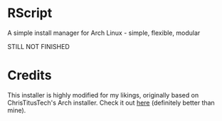 # RScript
 A simple install manager for Arch Linux - simple, flexible, modular
 
 STILL NOT FINISHED

# Credits
 This installer is highly modified for my likings, originally based on ChrisTitusTech's Arch installer.
 Check it out [here](https://github.com/ChrisTitusTech/ArchTitus) (definitely better than mine).
